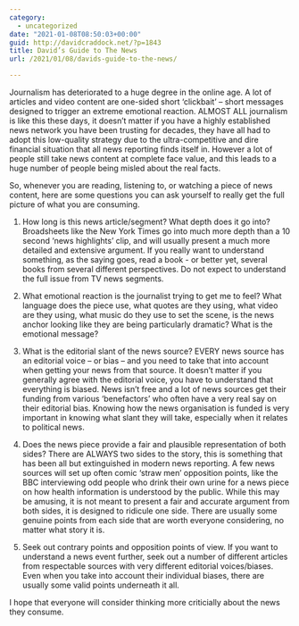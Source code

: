 ```yaml
---
category:
  - uncategorized
date: "2021-01-08T08:50:03+00:00"
guid: http://davidcraddock.net/?p=1843
title: David’s Guide to The News
url: /2021/01/08/davids-guide-to-the-news/

---
```

Journalism has deteriorated to a huge degree in the online age. A lot of articles and video content are one-sided short ‘clickbait’ – short messages designed to trigger an extreme emotional reaction. ALMOST ALL journalism is like this these days, it doesn’t matter if you have a highly established news network you have been trusting for decades, they have all had to adopt this low-quality strategy due to the ultra-competitive and dire financial situation that all news reporting finds itself in. However a lot of people still take news content at complete face value, and this leads to a huge number of people being misled about the real facts.

So, whenever you are reading, listening to, or watching a piece of news content, here are some questions you can ask yourself to really get the full picture of what you are consuming.

1) How long is this news article/segment? What depth does it go into? Broadsheets like the New York Times go into much more depth than a 10 second ‘news highlights’ clip, and will usually present a much more detailed and extensive argument. If you really want to understand something, as the saying goes, read a book - or better yet, several books from several different perspectives. Do not expect to understand the full issue from TV news segments.

2) What emotional reaction is the journalist trying to get me to feel? What language does the piece use, what quotes are they using, what video are they using, what music do they use to set the scene, is the news anchor looking like they are being particularly dramatic? What is the emotional message?

3) What is the editorial slant of the news source? EVERY news source has an editorial voice – or bias – and you need to take that into account when getting your news from that source. It doesn’t matter if you generally agree with the editorial voice, you have to understand that everything is biased. News isn’t free and a lot of news sources get their funding from various ‘benefactors’ who often have a very real say on their editorial bias. Knowing how the news organisation is funded is very important in knowing what slant they will take, especially when it relates to political news.

4) Does the news piece provide a fair and plausible representation of both sides? There are ALWAYS two sides to the story, this is something that has been all but extinguished in modern news reporting. A few news sources will set up often comic ‘straw men’ opposition points, like the BBC interviewing odd people who drink their own urine for a news piece on how health information is understood by the public. While this may be amusing, it is not meant to present a fair and accurate argument from both sides, it is designed to ridicule one side. There are usually some genuine points from each side that are worth everyone considering, no matter what story it is.

5) Seek out contrary points and opposition points of view. If you want to understand a news event further, seek out a number of different articles from respectable sources with very different editorial voices/biases. Even when you take into account their individual biases, there are usually some valid points underneath it all.

I hope that everyone will consider thinking more criticially about the news they consume.
